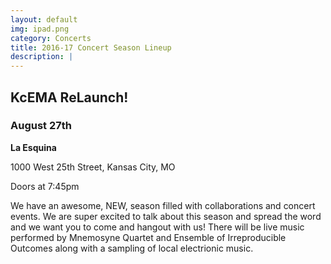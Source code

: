 ```yaml
---
layout: default
img: ipad.png
category: Concerts
title: 2016-17 Concert Season Lineup
description: |
---
```


## KcEMA ReLaunch! ##


### August 27th ###

**La Esquina**

1000 West 25th Street, Kansas City, MO

Doors at 7:45pm

We have an awesome, NEW, season filled with collaborations and concert events. We are super excited to talk about this season and spread the word and we want you to come and hangout with us! There will be live music performed by Mnemosyne Quartet and Ensemble of Irreproducible Outcomes along with a sampling of local electrionic music. 